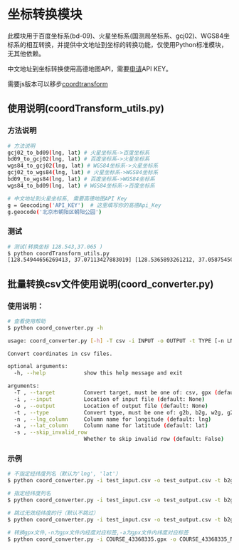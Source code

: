 # 坐标转换模块

此模块用于百度坐标系(bd-09)、火星坐标系(国测局坐标系、gcj02)、WGS84坐标系的相互转换，并提供中文地址到坐标的转换功能，仅使用Python标准模块，无其他依赖。

中文地址到坐标转换使用高德地图API，需要[申请](http://lbs.amap.com/)API KEY。

需要js版本可以移步[coordtransform](https://github.com/wandergis/coordtransform)

## 使用说明(coordTransform_utils.py)

### 方法说明

```bash
# 方法说明
gcj02_to_bd09(lng, lat) # 火星坐标系->百度坐标系
bd09_to_gcj02(lng, lat) # 百度坐标系->火星坐标系
wgs84_to_gcj02(lng, lat) # WGS84坐标系->火星坐标系
gcj02_to_wgs84(lng, lat) # 火星坐标系->WGS84坐标系
bd09_to_wgs84(lng, lat) # 百度坐标系->WGS84坐标系
wgs84_to_bd09(lng, lat) # WGS84坐标系->百度坐标系

# 中文地址到火星坐标系, 需要高德地图API Key
g = Geocoding('API_KEY')  # 这里填写你的高德Api_Key
g.geocode('北京市朝阳区朝阳公园')
```

### 测试

```bash
# 测试(转换坐标 128.543,37.065 )
$ python coordTransform_utils.py
[128.54944656269413, 37.07113427883019] [128.5365893261212, 37.058754503281534] [128.54820547949757, 37.065651049489816] [128.53779452050244, 37.06434895051018] [128.53136876750008, 37.0580926428705] [128.55468192918485, 37.07168344938498] None
```

## 批量转换csv文件使用说明(coord_converter.py)

### 使用说明：

```bash
# 查看使用帮助
$ python coord_converter.py -h

usage: coord_converter.py [-h] -T csv -i INPUT -o OUTPUT -t TYPE [-n LNG_COLUMN] [-a LAT_COLUMN] [-s SKIP_INVALID_ROW]

Convert coordinates in csv files.

optional arguments:
  -h, --help            show this help message and exit

arguments:
  -T , --target         Convert target, must be one of: csv, gpx (default: None)
  -i , --input          Location of input file (default: None)
  -o , --output         Location of output file (default: None)
  -t , --type           Convert type, must be one of: g2b, b2g, w2g, g2w, b2w, w2b (default: None)
  -n , --lng_column     Column name for longitude (default: lng)
  -a , --lat_column     Column name for latitude (default: lat)
  -s , --skip_invalid_row
                        Whether to skip invalid row (default: False)
```

### 示例

```bash
# 不指定经纬度列名（默认为'lng', 'lat'）
$ python coord_converter.py -i test_input.csv -o test_output.csv -t b2g -T CSV

# 指定经纬度列名
$ python coord_converter.py -i test_input.csv -o test_output.csv -t b2g -n 经度 -a 纬度 -T CSV

# 跳过无效经纬度的行（默认不跳过）
$ python coord_converter.py -i test_input.csv -o test_output.csv -t b2g -n 经度 -a 纬度 -s True -T CSV

# 转换gpx文件,-n为gpx文件内经度对应标签,-a为gpx文件内纬度对应标签
$ python coord_converter.py -i COURSE_43368335.gpx -o COURSE_43368335_NEW.gpx -t g2w -n "lon" -a "lat" -T gpx
```
